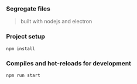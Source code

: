 ### Segregate files
> built with nodejs and electron

### Project setup
```
npm install
```

### Compiles and hot-reloads for development
```
npm run start
```

